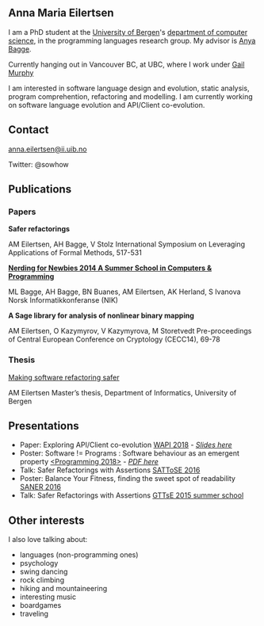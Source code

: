 ## Anna Maria Eilertsen

I am a PhD student at the [University of Bergen](http://www.uib.no/en)'s [department of computer science](http://www.uib.no/en/ii), in the programming languages research group. My advisor is [Anya Bagge](https://www.ii.uib.no/~anya/).

Currently hanging out in Vancouver BC, at UBC, where I work under [Gail Murphy](https://www.cs.ubc.ca/people/gail-murphy)

I am interested in software language design and evolution, static analysis, program comprehention, refactoring and modelling. I am currently working on software language evolution and API/Client co-evolution. 

## Contact
anna.eilertsen@ii.uib.no

Twitter: @sowhow

## Publications

### Papers
**Safer refactorings**

AM Eilertsen, AH Bagge, V Stolz
International Symposium on Leveraging Applications of Formal Methods, 517-531

[**Nerding for Newbies 2014 A Summer School in Computers & Programming**](http://www.ii.uib.no/~anya/papers/bagge-bagge-etal-nik14-nerding.pdf)

ML Bagge, AH Bagge, BN Buanes, AM Eilertsen, AK Herland, S Ivanova
Norsk Informatikkonferanse (NIK)

**A Sage library for analysis of nonlinear binary mapping**

AM Eilertsen, O Kazymyrov, V Kazymyrova, M Storetvedt
Pre-proceedings of Central European Conference on Cryptology (CECC14), 69-78

### Thesis
[Making software refactoring safer](http://www.uib.no/sites/w3.uib.no/files/attachments/main.pdf)

AM Eilertsen
Master’s thesis, Department of Informatics, University of Bergen

## Presentations
* Paper: Exploring API/Client co-evolution [WAPI 2018](https://w-api.github.io/) - [*Slides here*](https://github.com/annaei/annaei.github.io/blob/master/API%20CO-EVO%20WAPI-print.pdf)
* Poster: Software != Programs : Software behaviour as an emergent property [<Programming 2018>](https://2018.programming-conference.org/track/programming-2018-Posters) - [*PDF here*](https://github.com/annaei/annaei.github.io/blob/master/poster-p18.jpg)
* Talk: Safer Refactorings with Assertions [SATToSE 2016](http://sattose.org/2016)
* Poster: Balance Your Fitness, finding the sweet spot of readability [SANER 2016](http://saner.inf.usi.ch/index.php)
* Talk: Safer Refactorings with Assertions [GTTsE 2015 summer school](http://gttse.wikidot.com/2015:welcome) 

## Other interests
I also love talking about: 

* languages (non-programming ones)
* psychology
* swing dancing
* rock climbing
* hiking and mountaineering
* interesting music
* boardgames
* traveling 
